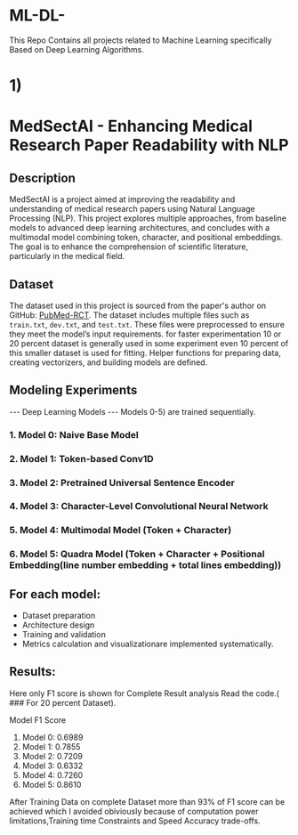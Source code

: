 # ML-DL-
This Repo Contains all projects related to Machine Learning specifically Based on Deep Learning Algorithms.

# 1)
# MedSectAI - Enhancing Medical Research Paper Readability with NLP

## Description
MedSectAI is a project aimed at improving the readability and understanding of medical research papers using Natural Language Processing (NLP). This project explores multiple approaches, from baseline models to advanced deep learning architectures, and concludes with a multimodal model combining token, character, and positional embeddings. The goal is to enhance the comprehension of scientific literature, particularly in the medical field.

## Dataset
The dataset used in this project is sourced from the paper's author on GitHub: [PubMed-RCT](https://github.com/Franck-Dernoncourt/pubmed-rct). The dataset includes multiple files such as `train.txt`, `dev.txt`, and `test.txt`. These files were preprocessed to ensure they meet the model’s input requirements.
for faster experimentation 10 or 20 percent dataset is generally used in some experiment even 10 percent of this smaller dataset is used for fitting.
Helper functions for preparing data, creating vectorizers, and building models are defined.

## Modeling Experiments
--- Deep Learning Models ---
Models 0-5) are trained sequentially.

### 1. Model 0: Naive Base Model
### 2. Model 1: Token-based Conv1D
### 3. Model 2: Pretrained Universal Sentence Encoder
### 4. Model 3: Character-Level Convolutional Neural Network
### 5. Model 4: Multimodal Model (Token + Character)
### 6. Model 5: Quadra Model (Token + Character + Positional Embedding(line number embedding + total lines embedding))

## For each model:
- Dataset preparation
- Architecture design
- Training and validation
- Metrics calculation and visualizationare implemented systematically.

## Results: 
Here only F1 score is shown for Complete Result analysis Read the code.( ### For 20 percent Dataset).

   Model            F1 Score
1. Model 0:          0.6989
2. Model 1:          0.7855
3. Model 2:          0.7209
4. Model 3:          0.6332
5. Model 4:          0.7260
6. Model 5:          0.8610

After Training Data on complete Dataset more than 93% of F1 score can be achieved which I avoided obiviously because of computation power limitations,Training 
time Constraints and Speed Accuracy trade-offs.




